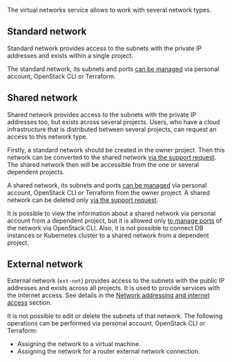 The virtual networks service allows to work with several network types.

## Standard network

Standard network provides access to the subnets with the private IP addresses and exists within a single project.

The standard network, its subnets and ports [can be managed](../../operations/) via personal account, OpenStack CLI or Terraform.

## Shared network

Shared network provides access to the subnets with the private IP addresses too, but exists across several projects. Users, who have a cloud infrastructure that is distributed between several projects, can request an access to this network type.

Firstly, a standard network should be created in the owner project. Then this network can be converted to the shared network [via the support request](/en/contacts). The shared network then will be accessible from the one or several dependent projects.

A shared network, its subnets and ports [can be managed](../../operations/) via personal account, OpenStack CLI or Terraform from the owner project. A shared network can be deleted only [via the support request](/en/contacts).

It is possible to view the information about a shared network via personal account from a dependent project, but it is allowed only [to manage ports](../../operations/manage-ports) of the network via OpenStack CLI. Also, it is not possible to connect DB instances or Kubernetes cluster to a shared network from a dependent project.

## External network

External network (`ext-net`) provides access to the subnets with the public IP addresses and exists across all projects. It is used to provide services with the Internet access. See details in the [Network addressing and internet access](../ips-and-inet) section.

It is not possible to edit or delete the subnets of that network. The following operations can be performed via personal account, OpenStack CLI or Terraform:

- Assigning the network to a virtual machine.
- Assigning the network for a router external network connection.
